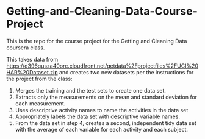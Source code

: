 # Getting-and-Cleaning-Data-Course-Project
This is the repo for the course project for the Getting and Cleaning Data coursera class. 

This takes data from https://d396qusza40orc.cloudfront.net/getdata%2Fprojectfiles%2FUCI%20HAR%20Dataset.zip and creates two new datasets per the instructions for the project from the class:
1. Merges the training and the test sets to create one data set.
2. Extracts only the measurements on the mean and standard deviation for each measurement. 
3. Uses descriptive activity names to name the activities in the data set
4. Appropriately labels the data set with descriptive variable names. 
5. From the data set in step 4, creates a second, independent tidy data set with the average of each variable for each activity and each subject.
